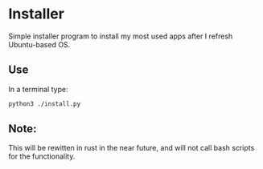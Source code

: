 # Installer
Simple installer program to install my most used apps after I refresh Ubuntu-based OS.

## Use
In a terminal type:

```bash
python3 ./install.py
```
## Note:
This will be rewitten in rust in the near future,
and will not call bash scripts for the functionality.